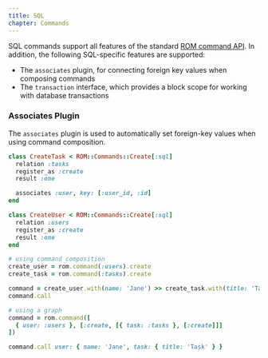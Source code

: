 ```yaml
---
title: SQL
chapter: Commands
---
```


SQL commands support all features of the standard
[ROM command API](/guides/basics/commands/). In addition, the following
SQL-specific features are supported:

- The `associates` plugin, for connecting foreign key values when composing
  commands
- The `transaction` interface, which provides a block scope for working with
  database transactions

### Associates Plugin

The `associates` plugin is used to automatically set foreign-key values when
using command composition.

``` ruby
class CreateTask < ROM::Commands::Create[:sql]
  relation :tasks
  register_as :create
  result :one

  associates :user, key: [:user_id, :id]
end

class CreateUser < ROM::Commands::Create[:sql]
  relation :users
  register_as :create
  result :one
end

# using command composition
create_user = rom.command(:users).create
create_task = rom.command(:tasks).create

command = create_user.with(name: 'Jane') >> create_task.with(title: 'Task')
command.call

# using a graph
command = rom.command([
  { user: :users }, [:create, [{ task: :tasks }, [:create]]]
])

command.call user: { name: 'Jane', task: { title: 'Task' } }
```
